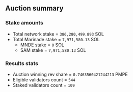 ## Auction summary

### Stake amounts
- Total network stake = `386,280,499.893` SOL
- Total Marinade stake = `7,971,580.13` SOL
  - MNDE stake = `0` SOL
  - SAM stake = `7,971,580.13` SOL

### Results stats
- Auction winning rev share = `0.7463560421244213` PMPE
- Eligible validators count = `544`
- Staked validators count = `109`
